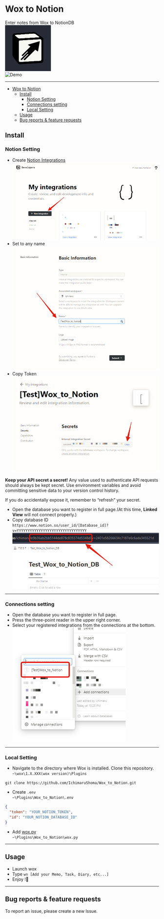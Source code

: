 # Wox to Notion

Enter notes from Wox to NotionDB  
![rapid notion icon](Images/icon.png)  
![Demo](https://github.com/IchimaruShoma/Wox-to-Notion/assets/55619507/5ea315aa-8ee5-4469-9b67-785d3f2221aa)

---

- [Wox to Notion](#wox-to-notion)
  - [Install](#install)
    - [Notion Setting](#notion-setting)
    - [Connections setting](#connections-setting)
    - [Local Setting](#local-setting)
  - [Usage](#usage)
  - [Bug reports \& feature requests](#bug-reports--feature-requests)

## Install

### Notion Setting

- Create [Notion Integrations](https://www.notion.so/my-integrations)  
  ![My-integrations-page](assets/My_integrations.png)
- Set to any name  
  ![Set-Any-Name](assets/Set_any_name.png)
- Copy Token  
  ![Notion-token](assets/Notion_token.png)

**Keep your API secret a secret!**
Any value used to authenticate API requests should always be kept secret.
Use environment variables and avoid committing sensitive data to your version control history.

If you do accidentally expose it, remember to “refresh” your secret.

- Open the database you want to register in full page.(At this time, **Linked View** will not connect properly.)
- Copy database ID  
  `https://www.notion.so/user_id/[Database_id]?v=YYYYYYYYYYYYYYYYYYYYYYYYYYYYYYYY`  
  ![Database-ID](assets/Notion_Database_ID.png)

---

### Connections setting

- Open the database you want to register in full page.
- Press the three-point reader in the upper right corner.
- Select your registered integrations from the connections at the bottom.  
  ![Connections-my-integrations](assets/Connect_my_integrations.png)

---

### Local Setting

- Navigate to the directory where Wox is installed. Clone this repository.  
  `~\wox\1.X.XXX(wox version)\Plugins`

```shell
git clone https://github.com/IchimaruShoma/Wox_to_Notion.git
```

- Create `.env`  
  `~\Plugins\Wox_to_Notion\.env`

```json
{
  "token": "YOUR_NOTION_TOKEN",
  "id": "YOUR_NOTION_DATABASE_ID"
}
```

- Add [wox.py](https://github.com/Wox-launcher/Wox/blob/master/JsonRPC/wox.py)  
  `~\Plugins\Wox_to_Notion\wox.py`

---

## Usage

- Launch wox
- Type `wn [Add your Memo, Task, Diary, etc...]`
- Enjoy !🎉

---

## Bug reports & feature requests

To report an issue, please create a new Issue.

